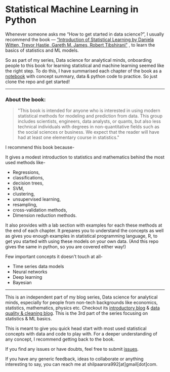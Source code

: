 # Statistical Machine Learning in Python

Whenever someone asks me “How to get started in data science?”, I usually recommend the book — [“Introduction of Statistical Learning by Daniela Witten, Trevor Hastie, Gareth M. James, Robert Tibshirani”](https://www.ime.unicamp.br/~dias/Intoduction%20to%20Statistical%20Learning.pdf)
, to learn the basics of statistics and ML models.

So as part of my series, Data science for analytical minds, onboarding people to this book for learning statistical and machine learning seemed like the right step.
To do this, I have summarised each chapter of the book as a [notebook](https://github.com/shilpa9a/Introduction_to_statistical_learning_Summary_Python/tree/master/notebook) with concept summary, data & python code to practice. So just clone the repo and get started!

_____ 


### About the book:

> "This book is intended for anyone who is interested in using modern statistical methods for modeling and prediction from data. This group includes scientists, engineers, data analysts, or quants, but also less technical individuals with degrees in non-quantitative fields such as the social sciences or business. We expect that the reader will have had at least one elementary course in statistics."

I recommend this book because- 

It gives a modest introduction to statistics and mathematics behind the most used methods like-

- Regressions,
- classifications,
- decision trees,
- SVM,
- clustering,
- unsupervised learning,
- resampling,
- cross-validation methods,
- Dimension reduction methods.

It also provides with a lab section with examples for each these methods at the end of each chapter. It prepares you to understand the concepts as well as gives you enough examples in statistical programming language, R, to get you started with using these models on your own data. (And this repo gives the same in python, so you are covered either way!)


Few important concepts it doesn't touch at all-

- Time series data models
- Neural networks
- Deep learning
- Bayesian

_____ 

This is an independent part of my blog series, Data science for analytical minds, especially for people from non-tech backgrounds like economics, statistics, mathematics, physics etc. Checkout its [introductory blog](https://medium.com/@Shilpa9a/statistical-machine-learning-in-python-b095d4af36dd) & [data quality & cleaning blog](https://towardsdatascience.com/dirty-data-quality-assessment-cleaning-measures-39efb90ad734). This is the 3rd part of the series focusing on statistics & ML basics.

This is meant to give you quick head start with most used statistical concepts with data and code to play with. For a deeper understanding of any concept, I recommend getting back to the book.

If you find any issues or have doubts, feel free to submit [issues](https://github.com/shilpa9a/Introduction_to_statistical_learning_Summary_Python/issues).

If you have any generic feedback, ideas to collaborate or anything interesting to say, you can reach me at shilpaarora992[at]gmail[dot]com.
